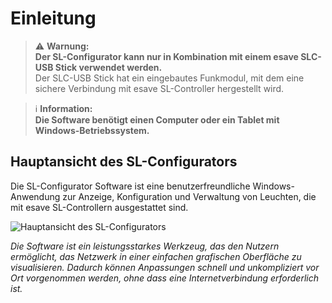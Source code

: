 # Einleitung

> ⚠️ **Warnung:**  
> **Der SL-Configurator kann nur in Kombination mit einem esave SLC-USB Stick verwendet werden.**  
> Der SLC-USB Stick hat ein eingebautes Funkmodul, mit dem eine sichere Verbindung mit esave SL-Controller hergestellt wird.

> ℹ️ **Information:**  
> **Die Software benötigt einen Computer oder ein Tablet mit Windows-Betriebssystem.**

## Hauptansicht des SL-Configurators

Die SL-Configurator Software ist eine benutzerfreundliche Windows-Anwendung zur Anzeige, Konfiguration und Verwaltung von Leuchten, die mit esave SL-Controllern ausgestattet sind.

![Hauptansicht des SL-Configurators](../../images/de/0-einleitung/einleitung.png)

*Die Software ist ein leistungsstarkes Werkzeug, das den Nutzern ermöglicht, das Netzwerk in einer einfachen grafischen Oberfläche zu visualisieren. Dadurch können Anpassungen schnell und unkompliziert vor Ort vorgenommen werden, ohne dass eine Internetverbindung erforderlich ist.* 